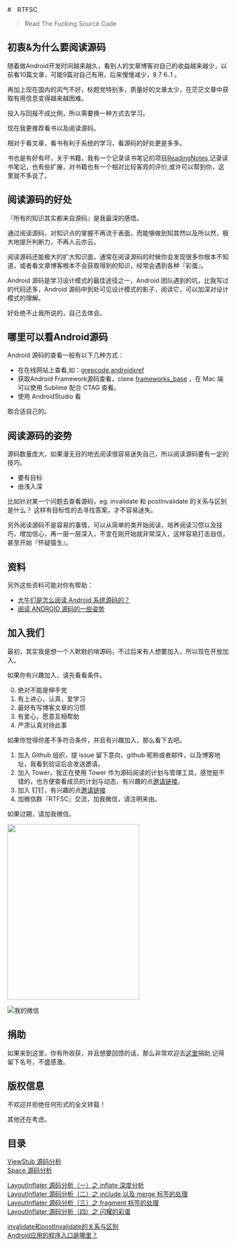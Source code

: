 #　RTFSC

> Read The Fucking Source Code

## 初衷&为什么要阅读源码

随着做Android开发时间越来越久，看别人的文章博客对自己的收益越来越少，以前看10篇文章，可能9篇对自己有用，后来慢慢减少，8 7 6..1 。

再加上现在国内的风气不好，标题党特别多，质量好的文章太少，在茫茫文章中获取有用信息变得越来越困难。

投入与回报不成比例，所以需要换一种方式去学习。

现在我更推荐看书以及阅读源码。

相对于看文章，看书有利于系统的学习，看源码的好处更是多多。

书也是有好有坏，关于书籍，我有一个记录读书笔记的项目[ReadingNotes](https://github.com/AlanCheen/ReadingNotes),记录读书笔记，也有些扩展，对书籍也有一个相对比较客观的评价,或许可以帮到你，这里就不多说了。

## 阅读源码的好处

『所有的知识其实都来自源码』是我最深的感悟。  

通过阅读源码，对知识点的掌握不再流于表面，而能够做到知其然以及所以然，极大地提升判断力，不再人云亦云。

阅读源码还能极大的扩大知识面，通常在阅读源码的时候你会发现很多你根本不知道，或者看文章博客根本不会获取得到的知识，经常会遇到各种『彩蛋』。

Android 源码是学习设计模式的最佳途径之一，Android 团队遇到的坑，比我写过的代码还多，Android 源码中到处可见设计模式的影子，阅读它，可以加深对设计模式的理解。  

好处绝不止我所说的，自己去体会。  

## 哪里可以看Android源码

Android 源码的查看一般有以下几种方式：

- 在在线网站上查看,如：[grepcode](http://grepcode.com/),[androidxref](http://androidxref.com/)  
- 获取Android Framework源码查看，clone [frameworks_base](https://github.com/android/platform_frameworks_base) ，在 Mac 端可以使用 Sublime 配合 CTAG 查看。  
- 使用 AndroidStudio 看

取合适自己的。

## 阅读源码的姿势

源码数量庞大，如果漫无目的地去阅读很容易迷失自己，所以阅读源码要有一定的技巧。

- 要有目标
- 由浅入深

比如针对某一个问题去查看源码，eg. invalidate 和 postInvalidate 的关系与区别是什么？
这样有目标性的去寻找答案，才不容易迷失。

另外阅读源码不是容易的事情，可以从简单的类开始阅读，培养阅读习惯以及技巧，增加信心，再一层一层深入，不宜在刚开始就非常深入，这样容易打击自信，甚至开始『怀疑猿生』。

## 资料 

另外这些资料可能对你有帮助：

- [大牛们是怎么阅读 Android 系统源码的？](https://www.zhihu.com/question/19759722)  
- [阅读 ANDROID 源码的一些姿势](http://kaedea.com/2016/02/09/android-about-source-code-how-to-read/)  

## 加入我们

最初，其实我是想一个人默默的啃源码，不过后来有人想要加入，所以现在开放加入。

如果你有兴趣加入，请先看看条件。

0. 绝对不能是伸手党  
1. 有上进心，认真，爱学习  
2. 最好有写博客文章的习惯  
4. 有爱心，愿意互相帮助  
5. 严肃认真对待此事  

如果你觉得你差不多符合条件，并且有兴趣加入，那么看下去吧。  

1. 加入 Github 组织，提 issue 留下意向，github 昵称或者邮件，以及博客地址，我看到验证后会发送邀请。
2. 加入 Tower，我正在使用 Tower 作为源码阅读的计划与管理工具，感觉挺不错的，也方便查看成员的计划与动态，有兴趣的点[邀请链接](https://tower.im/join?t=bc25cd4a8571075ba0edc9b50cb3ba39)。
3. 加入 钉钉，有兴趣的点[邀请链接](https://t.dingtalk.com/invite/index?code=9e319b7cf7&inviterUid=F56384EBC8CCEE72)
4. 加微信群『RTFSC』交流，加我微信，请注明来由。    

如果过期，请加我微信。  

<img src="http://ww3.sinaimg.cn/large/98900c07gw1f759nreielj20u01biwhx.jpg" width="300" height="400"/>

![我的微信](http://ww3.sinaimg.cn/thumbnail/98900c07gw1f2f30b7cs5j20e80e80tx.jpg)    

## 捐助

如果来到这里，你有所收获，并且想要回馈的话，那么非常欢迎去[这里](http://yifeiyuan.me/donate/)捐助,记得留下名号，不盛感激。

## 版权信息

不欢迎并拒绝任何形式的全文转载！ 

其他还在考虑。

## 目录

[ViewStub 源码分析](./ViewStub.md)  
[Space 源码分析](./Space.md)   

[LayoutInflater 源码分析（一）之 inflate 深度分析](./LayoutInflater.md)  
[LayoutInflater 源码分析（二）之 include 以及 merge 标签的处理](./LayoutInflater-2.md)  
[LayoutInflater 源码分析（三）之 fragment 标签的处理](LayoutInflater-3.md)  
[LayoutInflater 源码分析（四）之 闪耀的彩蛋](./BlinkLayout.md)

[invalidate和postInvalidate的关系与区别](invalidate-and-postinvalidate.md)  
[Android应用的程序入口是哪里？](where-is-app's-entrance.md)
